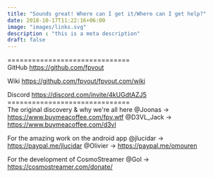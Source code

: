 ```yaml
---
title: "Sounds great! Where can I get it/Where can I get help?"
date: 2018-10-17T11:22:16+06:00
image: "images/links.svg"
description : "this is a meta description"
draft: false
---
```


==============================<br>
GitHub 
https://github.com/fpvout

Wiki
https://github.com/fpvout/fpvout.com/wiki

Discord
https://discord.com/invite/4kUGdtAZJ5
==============================<br>
The original discovery & why we're all here
@Joonas -> https://www.buymeacoffee.com/fpv.wtf
@D3VL_Jack -> https://www.buymeacoffee.com/d3vl

For the amazing work on the android app
@jlucidar -> https://paypal.me/jlucidar
@Olivier -> https://paypal.me/omouren

For the development of CosmoStreamer
@Gol -> https://cosmostreamer.com/donate/
